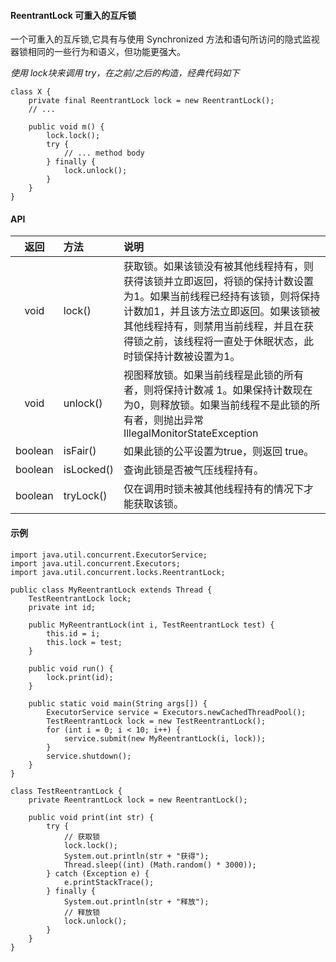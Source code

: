 #### ReentrantLock 可重入的互斥锁
一个可重入的互斥锁,它具有与使用 Synchronized 方法和语句所访问的隐式监视器锁相同的一些行为和语义，但功能更强大。

_使用 lock块来调用 try，在之前/之后的构造，经典代码如下_

    class X {
        private final ReentrantLock lock = new ReentrantLock();
        // ...
        
        public void m() {
            lock.lock();
            try {
                // ... method body
            } finally {
                lock.unlock();
            }
        }
    }

#### API
| 返回 | 方法 | 说明 |
|:---:|:---|:---|
| void | lock() | 获取锁。如果该锁没有被其他线程持有，则获得该锁并立即返回，将锁的保持计数设置为1。如果当前线程已经持有该锁，则将保持计数加1，并且该方法立即返回。如果该锁被其他线程持有，则禁用当前线程，并且在获得锁之前，该线程将一直处于休眠状态，此时锁保持计数被设置为1。 |
| void | unlock() | 视图释放锁。如果当前线程是此锁的所有者，则将保持计数减 1。如果保持计数现在为0，则释放锁。如果当前线程不是此锁的所有者，则抛出异常 IllegalMonitorStateException |
| boolean | isFair() | 如果此锁的公平设置为true，则返回 true。 |
| boolean | isLocked() | 查询此锁是否被气压线程持有。 |
| boolean | tryLock() | 仅在调用时锁未被其他线程持有的情况下才能获取该锁。 |


#### 示例
    import java.util.concurrent.ExecutorService;
	import java.util.concurrent.Executors;
	import java.util.concurrent.locks.ReentrantLock;
	
	public class MyReentrantLock extends Thread {
		TestReentrantLock lock;
		private int id;
	
		public MyReentrantLock(int i, TestReentrantLock test) {
			this.id = i;
			this.lock = test;
		}
	
		public void run() {
			lock.print(id);
		}
	
		public static void main(String args[]) {
			ExecutorService service = Executors.newCachedThreadPool();
			TestReentrantLock lock = new TestReentrantLock();
			for (int i = 0; i < 10; i++) {
				service.submit(new MyReentrantLock(i, lock));
			}
			service.shutdown();
		}
	}
	
	class TestReentrantLock {
		private ReentrantLock lock = new ReentrantLock();
	
		public void print(int str) {
			try {
				// 获取锁
				lock.lock();
				System.out.println(str + "获得");
				Thread.sleep((int) (Math.random() * 3000));
			} catch (Exception e) {
				e.printStackTrace();
			} finally {
				System.out.println(str + "释放");
				// 释放锁
				lock.unlock();
			}
		}
	}

